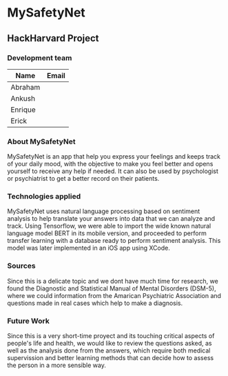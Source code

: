 # MySafetyNet

## HackHarvard Project

### Development team
| Name | Email |
| ---- | ----- |
| Abraham | |
| Ankush | |
| Enrique | |
| Erick | |

### About MySafetyNet
MySafetyNet is an app that help you express your feelings and keeps track of your daily mood, with the objective to make you feel better and opens yourself to receive any help if needed. It can also be used by psychologist or psychiatrist to get a better record on their patients.

### Technologies applied
MySafetyNet uses natural language processing based on sentiment analysis to help translate your answers into data that we can analyze and track. Using Tensorflow, we were able to import the wide known natural language model BERT in its mobile version, and proceeded to perform transfer learning with a database ready to perform sentiment analysis. This model was later implemented in an iOS app using XCode.

### Sources
Since this is a delicate topic and we dont have much time for research, we found the Diagnostic and Statistical Manual of Mental Disorders (DSM-5), where we could information from the Amarican Psychiatric Association and questions made in real cases which help to make a diagnosis. 

### Future Work
Since this is a very short-time proyect and its touching critical aspects of people's life and health, we would like to review the questions asked, as well as the analysis done from the answers, which require both medical supervission and better learning methods that can decide how to assess the person in a more sensible way.
